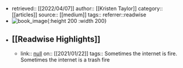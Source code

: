 - retrieved:: [[2022/04/07]]
  author:: [[Kristen Taylor]]
  category:: [[articles]]
  source:: [[medium]]
  tags:: 
  referrer::readwise
- ![book_image](https://readwise-assets.s3.amazonaws.com/static/images/article0.00998d930354.png){:height 200 :width 200}
- ## [[Readwise Highlights]]
	- link:: [null](null)
	  on:: [[2021/01/22]]
	  tags:: 
	  Sometimes the internet is fire. Sometimes the internet is a trash fire